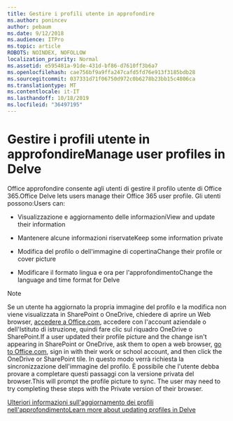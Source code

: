 ```yaml
---
title: Gestire i profili utente in approfondire
ms.author: ponincev
author: pebaum
ms.date: 9/12/2018
ms.audience: ITPro
ms.topic: article
ROBOTS: NOINDEX, NOFOLLOW
localization_priority: Normal
ms.assetid: e595481a-91de-431d-bf86-d7610ff3b6a7
ms.openlocfilehash: cae756bf9a9ffa247cafd5fd76e913f3185bdb28
ms.sourcegitcommit: 037331d71f06750d972c0b6278b23bb15c4806ca
ms.translationtype: MT
ms.contentlocale: it-IT
ms.lasthandoff: 10/18/2019
ms.locfileid: "36497195"
---
```

# <a name="manage-user-profiles-in-delve"></a><span data-ttu-id="f4ae2-102">Gestire i profili utente in approfondire</span><span class="sxs-lookup"><span data-stu-id="f4ae2-102">Manage user profiles in Delve</span></span>

<span data-ttu-id="f4ae2-103">Office approfondire consente agli utenti di gestire il profilo utente di Office 365.</span><span class="sxs-lookup"><span data-stu-id="f4ae2-103">Office Delve lets users manage their Office 365 user profile.</span></span> <span data-ttu-id="f4ae2-104">Gli utenti possono:</span><span class="sxs-lookup"><span data-stu-id="f4ae2-104">Users can:</span></span>
  
- <span data-ttu-id="f4ae2-105">Visualizzazione e aggiornamento delle informazioni</span><span class="sxs-lookup"><span data-stu-id="f4ae2-105">View and update their information</span></span>
    
- <span data-ttu-id="f4ae2-106">Mantenere alcune informazioni riservate</span><span class="sxs-lookup"><span data-stu-id="f4ae2-106">Keep some information private</span></span>
    
- <span data-ttu-id="f4ae2-107">Modifica del profilo o dell'immagine di copertina</span><span class="sxs-lookup"><span data-stu-id="f4ae2-107">Change their profile or cover picture</span></span>
    
- <span data-ttu-id="f4ae2-108">Modificare il formato lingua e ora per l'approfondimento</span><span class="sxs-lookup"><span data-stu-id="f4ae2-108">Change the language and time format for Delve</span></span>
    
> [!NOTE]
> <span data-ttu-id="f4ae2-109">Se un utente ha aggiornato la propria immagine del profilo e la modifica non viene visualizzata in SharePoint o OneDrive, chiedere di aprire un Web browser, [accedere a Office.com](https://www.office.com), accedere con l'account aziendale o dell'Istituto di istruzione, quindi fare clic sul riquadro OneDrive o SharePoint.</span><span class="sxs-lookup"><span data-stu-id="f4ae2-109">If a user updated their profile picture and the change isn't appearing in SharePoint or OneDrive, ask them to open a web browser, [go to Office.com](https://www.office.com), sign in with their work or school account, and then click the OneDrive or SharePoint tile.</span></span> <span data-ttu-id="f4ae2-110">In questo modo verrà richiesta la sincronizzazione dell'immagine del profilo. È possibile che l'utente debba provare a completare questi passaggi con la versione privata del browser.</span><span class="sxs-lookup"><span data-stu-id="f4ae2-110">This will prompt the profile picture to sync. The user may need to try completing these steps with the Private version of their browser.</span></span> 
  
[<span data-ttu-id="f4ae2-111">Ulteriori informazioni sull'aggiornamento dei profili nell'approfondimento</span><span class="sxs-lookup"><span data-stu-id="f4ae2-111">Learn more about updating profiles in Delve</span></span>](https://go.microsoft.com/fwlink/?linkid=735070)
  


